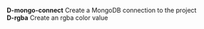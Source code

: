 <b>D-mongo-connect</b> Create a MongoDB connection to the project <br/>
<b>D-rgba</b> Create an rgba color value
